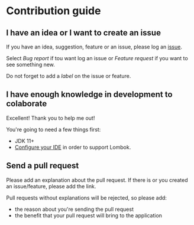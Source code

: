 # Contribution guide

## I have an idea or I want to create an issue
If you have an idea, suggestion, feature or an issue, please log an [issue](https://github.com/eliasnogueira/selenium-java-lean-test-achitecture/issues).

Select _Bug report_ if tou want log an issue or _Feature request_ if you want to see something new.

Do not forget to add a _label_ on the issue or feature.

## I have enough knowledge in development to colaborate
Excellent! Thank you to help me out!

You're going to need a few things first:
* JDK 11+
* [Configure your IDE](https://projectlombok.org/setup/overview) in order to support Lombok.

## Send a pull request
Please add an explanation about the pull request.
If there is or you created an issue/feature, please add the link.

Pull requests without explanations will be rejected, so please add:
* the reason about you're sending the pull request
* the benefit that your pull request will bring to the application

